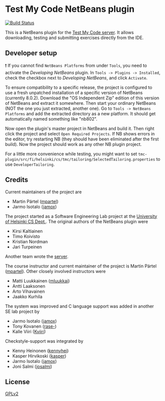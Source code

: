 # Test My Code NetBeans plugin #

[![Build Status](https://travis-ci.org/testmycode/tmc-netbeans.svg?branch=master)](https://travis-ci.org/testmycode/tmc-netbeans)

This is a NetBeans plugin for the [Test My Code server](https://github.com/testmycode/tmc-server). It allows downloading, testing and submitting exercises directly from the IDE.

## Developer setup ##

:exclamation: If you cannot find `NetBeans Platforms` from under `Tools`, you need to activate the *Developing NetBeans* plugin. In `Tools -> Plugins -> Installed`, check the checkbox next to *Developing NetBeans*, and click `Activate`.

To ensure compatibility to a specific release, the project is configured to use a fresh unpatched installation of a specific version of NetBeans (currently 8.0.2). Download the "OS Independent Zip" edition of this version of NetBeans and extract it somewhere.
Then start your ordinary NetBeans (NOT the one you just extracted, another one). Go to `Tools -> NetBeans Platforms` and
add the extracted directory as a new platform. It should get automatically named something like "nb802".

Now open the plugin's master project in NetBeans and build it. Then right click the project and select `Open Required Projects`. If NB shows errors in the editor, try restarting NB (they should have been eliminated after the first build). Now the project should work as any other NB plugin project.

For a little more convenience while testing, you might want to set `tmc-plugin/src/fi/helsinki/cs/tmc/tailoring/SelectedTailoring.properties` to use `DeveloperTailoring`.

## Credits ##

Current maintainers of the project are
- Martin Pärtel ([mpartel](https://github.com/mpartel))
- Jarmo Isotalo ([jamox](https://github.com/jamox))

The project started as a Software Engineering Lab project at the [University of Helsinki CS Dept.](http://cs.helsinki.fi/). The original authors of the NetBeans plugin were

- Kirsi Kaltiainen
- Timo Koivisto
- Kristian Nordman
- Jari Turpeinen

Another team wrote the [server](https://github.com/testmycode/tmc-server).

The course instructor and current maintainer of the project is Martin Pärtel ([mpartel](https://github.com/mpartel)). Other closely involved instructors were

- Matti Luukkainen ([mluukkai](https://github.com/mluukkai))
- Antti Laaksonen
- Arto Vihavainen
- Jaakko Kurhila

The system was improved and C language support was added in another SE lab project by

- Jarmo Isotalo ([jamox](https://github.com/jamox))
- Tony Kovanen ([rase-](https://github.com/rase-))
- Kalle Viiri ([Kviiri](https://github.com/Kviiri))

Checkstyle-support was integrated by

- Kenny Heinonen ([kennyhei](https://github.com/kennyhei/))
- Kasper Hirvikoski ([kasper](https://github.com/kasper/))
- Jarmo Isotalo ([jamox](https://github.com/jamox/))
- Joni Salmi ([josalmi](https://github.com/josalmi/))

## License ##

[GPLv2](http://www.gnu.org/licenses/gpl-2.0.html)

